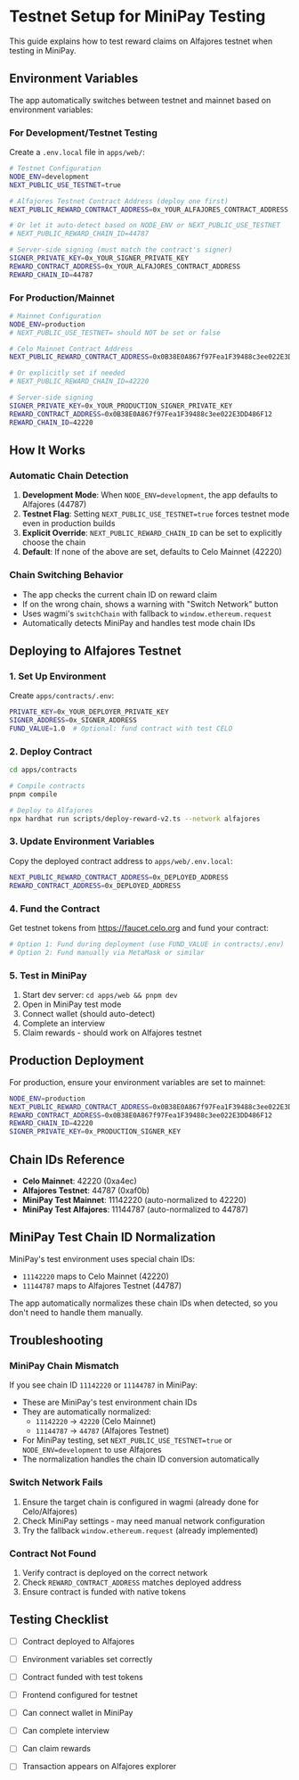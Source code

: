 # Testnet Setup for MiniPay Testing

This guide explains how to test reward claims on Alfajores testnet when testing in MiniPay.

## Environment Variables

The app automatically switches between testnet and mainnet based on environment variables:

### For Development/Testnet Testing

Create a `.env.local` file in `apps/web/`:

```bash
# Testnet Configuration
NODE_ENV=development
NEXT_PUBLIC_USE_TESTNET=true

# Alfajores Testnet Contract Address (deploy one first)
NEXT_PUBLIC_REWARD_CONTRACT_ADDRESS=0x_YOUR_ALFAJORES_CONTRACT_ADDRESS

# Or let it auto-detect based on NODE_ENV or NEXT_PUBLIC_USE_TESTNET
# NEXT_PUBLIC_REWARD_CHAIN_ID=44787

# Server-side signing (must match the contract's signer)
SIGNER_PRIVATE_KEY=0x_YOUR_SIGNER_PRIVATE_KEY
REWARD_CONTRACT_ADDRESS=0x_YOUR_ALFAJORES_CONTRACT_ADDRESS
REWARD_CHAIN_ID=44787
```

### For Production/Mainnet

```bash
# Mainnet Configuration
NODE_ENV=production
# NEXT_PUBLIC_USE_TESTNET= should NOT be set or false

# Celo Mainnet Contract Address
NEXT_PUBLIC_REWARD_CONTRACT_ADDRESS=0x0B38E0A867f97Fea1F39488c3ee022E3DD486F12

# Or explicitly set if needed
# NEXT_PUBLIC_REWARD_CHAIN_ID=42220

# Server-side signing
SIGNER_PRIVATE_KEY=0x_YOUR_PRODUCTION_SIGNER_PRIVATE_KEY
REWARD_CONTRACT_ADDRESS=0x0B38E0A867f97Fea1F39488c3ee022E3DD486F12
REWARD_CHAIN_ID=42220
```

## How It Works

### Automatic Chain Detection

1. **Development Mode**: When `NODE_ENV=development`, the app defaults to Alfajores (44787)
2. **Testnet Flag**: Setting `NEXT_PUBLIC_USE_TESTNET=true` forces testnet mode even in production builds
3. **Explicit Override**: `NEXT_PUBLIC_REWARD_CHAIN_ID` can be set to explicitly choose the chain
4. **Default**: If none of the above are set, defaults to Celo Mainnet (42220)

### Chain Switching Behavior

- The app checks the current chain ID on reward claim
- If on the wrong chain, shows a warning with "Switch Network" button
- Uses wagmi's `switchChain` with fallback to `window.ethereum.request`
- Automatically detects MiniPay and handles test mode chain IDs

## Deploying to Alfajores Testnet

### 1. Set Up Environment

Create `apps/contracts/.env`:

```bash
PRIVATE_KEY=0x_YOUR_DEPLOYER_PRIVATE_KEY
SIGNER_ADDRESS=0x_SIGNER_ADDRESS
FUND_VALUE=1.0  # Optional: fund contract with test CELO
```

### 2. Deploy Contract

```bash
cd apps/contracts

# Compile contracts
pnpm compile

# Deploy to Alfajores
npx hardhat run scripts/deploy-reward-v2.ts --network alfajores
```

### 3. Update Environment Variables

Copy the deployed contract address to `apps/web/.env.local`:

```bash
NEXT_PUBLIC_REWARD_CONTRACT_ADDRESS=0x_DEPLOYED_ADDRESS
REWARD_CONTRACT_ADDRESS=0x_DEPLOYED_ADDRESS
```

### 4. Fund the Contract

Get testnet tokens from https://faucet.celo.org and fund your contract:

```bash
# Option 1: Fund during deployment (use FUND_VALUE in contracts/.env)
# Option 2: Fund manually via MetaMask or similar
```

### 5. Test in MiniPay

1. Start dev server: `cd apps/web && pnpm dev`
2. Open in MiniPay test mode
3. Connect wallet (should auto-detect)
4. Complete an interview
5. Claim rewards - should work on Alfajores testnet

## Production Deployment

For production, ensure your environment variables are set to mainnet:

```bash
NODE_ENV=production
NEXT_PUBLIC_REWARD_CONTRACT_ADDRESS=0x0B38E0A867f97Fea1F39488c3ee022E3DD486F12
REWARD_CONTRACT_ADDRESS=0x0B38E0A867f97Fea1F39488c3ee022E3DD486F12
REWARD_CHAIN_ID=42220
SIGNER_PRIVATE_KEY=0x_PRODUCTION_SIGNER_KEY
```

## Chain IDs Reference

- **Celo Mainnet**: 42220 (0xa4ec)
- **Alfajores Testnet**: 44787 (0xaf0b)
- **MiniPay Test Mainnet**: 11142220 (auto-normalized to 42220)
- **MiniPay Test Alfajores**: 11144787 (auto-normalized to 44787)

## MiniPay Test Chain ID Normalization

MiniPay's test environment uses special chain IDs:
- `11142220` maps to Celo Mainnet (42220)
- `11144787` maps to Alfajores Testnet (44787)

The app automatically normalizes these chain IDs when detected, so you don't need to handle them manually.

## Troubleshooting

### MiniPay Chain Mismatch

If you see chain ID `11142220` or `11144787` in MiniPay:
- These are MiniPay's test environment chain IDs
- They are automatically normalized:
  - `11142220` → `42220` (Celo Mainnet)
  - `11144787` → `44787` (Alfajores Testnet)
- For MiniPay testing, set `NEXT_PUBLIC_USE_TESTNET=true` or `NODE_ENV=development` to use Alfajores
- The normalization handles the chain ID conversion automatically

### Switch Network Fails

1. Ensure the target chain is configured in wagmi (already done for Celo/Alfajores)
2. Check MiniPay settings - may need manual network configuration
3. Try the fallback `window.ethereum.request` (already implemented)

### Contract Not Found

1. Verify contract is deployed on the correct network
2. Check `REWARD_CONTRACT_ADDRESS` matches deployed address
3. Ensure contract is funded with native tokens

## Testing Checklist

- [ ] Contract deployed to Alfajores
- [ ] Environment variables set correctly
- [ ] Contract funded with test tokens
- [ ] Frontend configured for testnet
- [ ] Can connect wallet in MiniPay
- [ ] Can complete interview
- [ ] Can claim rewards
- [ ] Transaction appears on Alfajores explorer

